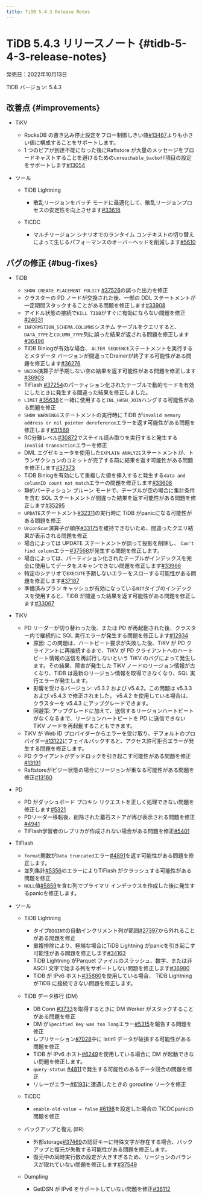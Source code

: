 ```yaml
---
title: TiDB 5.4.3 Release Notes
---
```


# TiDB 5.4.3 リリースノート {#tidb-5-4-3-release-notes}

発売日：2022年10月13日

TiDB バージョン: 5.4.3

## 改善点 {#improvements}

-   TiKV

    -   RocksDB の書き込み停止設定をフロー制御しきい値[<a href="https://github.com/tikv/tikv/issues/13467">#13467</a>](https://github.com/tikv/tikv/issues/13467)よりも小さい値に構成することをサポートします。
    -   1 つのピアが到達不能になった後にRaftstore が大量のメッセージをブロードキャストすることを避けるための`unreachable_backoff`項目の設定をサポートします[<a href="https://github.com/tikv/tikv/issues/13054">#13054</a>](https://github.com/tikv/tikv/issues/13054)

-   ツール

    -   TiDB Lightning

        -   散乱リージョンをバッチ モードに最適化して、散乱リージョンプロセスの安定性を向上させます[<a href="https://github.com/pingcap/tidb/issues/33618">#33618</a>](https://github.com/pingcap/tidb/issues/33618)

    -   TiCDC

        -   マルチリージョン シナリオでのランタイム コンテキストの切り替えによって生じるパフォーマンスのオーバーヘッドを削減します[<a href="https://github.com/pingcap/tiflow/issues/5610">#5610</a>](https://github.com/pingcap/tiflow/issues/5610)

## バグの修正 {#bug-fixes}

-   TiDB

    -   `SHOW CREATE PLACEMENT POLICY` [<a href="https://github.com/pingcap/tidb/issues/37526">#37526</a>](https://github.com/pingcap/tidb/issues/37526)の誤った出力を修正
    -   クラスターの PD ノードが交換された後、一部の DDL ステートメントが一定期間スタックすることがある問題を修正します[<a href="https://github.com/pingcap/tidb/issues/33908">#33908</a>](https://github.com/pingcap/tidb/issues/33908)
    -   アイドル状態の接続で`KILL TIDB`がすぐに有効にならない問題を修正[<a href="https://github.com/pingcap/tidb/issues/24031">#24031</a>](https://github.com/pingcap/tidb/issues/24031)
    -   `INFORMSTION_SCHEMA.COLUMNS`システム テーブルをクエリすると、 `DATA_TYPE`と`COLUMN_TYPE`列に誤った結果が返される問題を修正します[<a href="https://github.com/pingcap/tidb/issues/36496">#36496</a>](https://github.com/pingcap/tidb/issues/36496)
    -   TiDB Binlogが有効な場合、 `ALTER SEQUENCE`ステートメントを実行するとメタデータ バージョンが間違ってDrainerが終了する可能性がある問題を修正します[<a href="https://github.com/pingcap/tidb/issues/36276">#36276</a>](https://github.com/pingcap/tidb/issues/36276)
    -   `UNION`演算子が予期しない空の結果を返す可能性がある問題を修正します[<a href="https://github.com/pingcap/tidb/issues/36903">#36903</a>](https://github.com/pingcap/tidb/issues/36903)
    -   TiFlash [<a href="https://github.com/pingcap/tidb/issues/37254">#37254</a>](https://github.com/pingcap/tidb/issues/37254)のパーティション化されたテーブルで動的モードを有効にしたときに発生する間違った結果を修正しました。
    -   `LIMIT` [<a href="https://github.com/pingcap/tidb/issues/35638">#35638</a>](https://github.com/pingcap/tidb/issues/35638)と一緒に使用すると`INL_HASH_JOIN`ハングする可能性がある問題を修正
    -   `SHOW WARNINGS`ステートメントの実行時に TiDB が`invalid memory address or nil pointer dereference`エラーを返す可能性がある問題を修正します[<a href="https://github.com/pingcap/tidb/issues/31569">#31569</a>](https://github.com/pingcap/tidb/issues/31569)
    -   RC分離レベル[<a href="https://github.com/pingcap/tidb/issues/30872">#30872</a>](https://github.com/pingcap/tidb/issues/30872)でステイル読み取りを実行すると発生する`invalid transaction`エラーを修正
    -   DML エグゼキュータを使用した`EXPLAIN ANALYZE`ステートメントが、トランザクションのコミットが完了する前に結果を返す可能性がある問題を修正します[<a href="https://github.com/pingcap/tidb/issues/37373">#37373</a>](https://github.com/pingcap/tidb/issues/37373)
    -   TiDB Binlogを有効にして重複した値を挿入すると発生する`data and columnID count not match`エラーの問題を修正します[<a href="https://github.com/pingcap/tidb/issues/33608">#33608</a>](https://github.com/pingcap/tidb/issues/33608)
    -   静的パーティション プルーン モードで、テーブルが空の場合に集計条件を含む SQL ステートメントが間違った結果を返す可能性がある問題を修正します[<a href="https://github.com/pingcap/tidb/issues/35295">#35295</a>](https://github.com/pingcap/tidb/issues/35295)
    -   `UPDATE`ステートメント[<a href="https://github.com/pingcap/tidb/issues/32311">#32311</a>](https://github.com/pingcap/tidb/issues/32311)の実行時に TiDB がpanicになる可能性がある問題を修正
    -   `UnionScan`演算子が順序[<a href="https://github.com/pingcap/tidb/issues/33175">#33175</a>](https://github.com/pingcap/tidb/issues/33175)を維持できないため、間違ったクエリ結果が表示される問題を修正
    -   場合によっては UPDATE ステートメントが誤って投影を削除し、 `Can't find column`エラー[<a href="https://github.com/pingcap/tidb/issues/37568">#37568</a>](https://github.com/pingcap/tidb/issues/37568)が発生する問題を修正します。
    -   場合によっては、パーティション化されたテーブルがインデックスを完全に使用してデータをスキャンできない問題を修正します[<a href="https://github.com/pingcap/tidb/issues/33966">#33966</a>](https://github.com/pingcap/tidb/issues/33966)
    -   特定のシナリオで`EXECUTE`予期しないエラーをスローする可能性がある問題を修正します[<a href="https://github.com/pingcap/tidb/issues/37187">#37187</a>](https://github.com/pingcap/tidb/issues/37187)
    -   準備済みプラン キャッシュが有効になっている`BIT`タイプのインデックスを使用すると、TiDB が間違った結果を返す可能性がある問題を修正します[<a href="https://github.com/pingcap/tidb/issues/33067">#33067</a>](https://github.com/pingcap/tidb/issues/33067)

-   TiKV

    -   PD リーダーが切り替わった後、または PD が再起動された後、クラスター内で継続的に SQL 実行エラーが発生する問題を修正します[<a href="https://github.com/tikv/tikv/issues/12934">#12934</a>](https://github.com/tikv/tikv/issues/12934)
        -   原因: この問題は、ハートビート要求が失敗した後、TiKV が PD クライアントに再接続するまで、TiKV が PD クライアントへのハートビート情報の送信を再試行しないという TiKV のバグによって発生します。その結果、障害が発生した TiKV ノードのリージョン情報が古くなり、TiDB は最新のリージョン情報を取得できなくなり、SQL 実行エラーが発生します。
        -   影響を受けるバージョン: v5.3.2 および v5.4.2。この問題は v5.3.3 および v5.4.3 で修正されました。 v5.4.2 を使用している場合は、クラスターを v5.4.3 にアップグレードできます。
        -   回避策: アップグレードに加えて、送信するリージョンハートビートがなくなるまで、リージョンハートビートを PD に送信できない TiKV ノードを再起動することもできます。
    -   TiKV が Web ID プロバイダーからエラーを受け取り、デフォルトのプロバイダー[<a href="https://github.com/tikv/tikv/issues/13122">#13122</a>](https://github.com/tikv/tikv/issues/13122)にフェイルバックすると、アクセス許可拒否エラーが発生する問題を修正します。
    -   PD クライアントがデッドロックを引き起こす可能性がある問題を修正[<a href="https://github.com/tikv/tikv/issues/13191">#13191</a>](https://github.com/tikv/tikv/issues/13191)
    -   Raftstoreがビジー状態の場合にリージョンが重なる可能性がある問題を修正[<a href="https://github.com/tikv/tikv/issues/13160">#13160</a>](https://github.com/tikv/tikv/issues/13160)

-   PD

    -   PD がダッシュボード プロキシ リクエストを正しく処理できない問題を修正します[<a href="https://github.com/tikv/pd/issues/5321">#5321</a>](https://github.com/tikv/pd/issues/5321)
    -   PDリーダー移転後、削除された墓石ストアが再び表示される問題を修正[<a href="https://github.com/tikv/pd/issues/4941">#4941</a>](https://github.com/tikv/pd/issues/4941)
    -   TiFlash学習者のレプリカが作成されない場合がある問題を修正[<a href="https://github.com/tikv/pd/issues/5401">#5401</a>](https://github.com/tikv/pd/issues/5401)

-   TiFlash

    -   `format`関数が`Data truncated`エラー[<a href="https://github.com/pingcap/tiflash/issues/4891">#4891</a>](https://github.com/pingcap/tiflash/issues/4891)を返す可能性がある問題を修正します。
    -   並列集計[<a href="https://github.com/pingcap/tiflash/issues/5356">#5356</a>](https://github.com/pingcap/tiflash/issues/5356)のエラーによりTiFlash がクラッシュする可能性がある問題を修正
    -   `NULL`値[<a href="https://github.com/pingcap/tiflash/issues/5859">#5859</a>](https://github.com/pingcap/tiflash/issues/5859)を含む列でプライマリ インデックスを作成した後に発生するpanicを修正します。

-   ツール

    -   TiDB Lightning

        -   タイプ`BIGINT`の自動インクリメント列が範囲[<a href="https://github.com/pingcap/tidb/issues/27937">#27397</a>](https://github.com/pingcap/tidb/issues/27937)から外れることがある問題を修正
        -   重複排除により、極端な場合にTiDB Lightning がpanicを引き起こす可能性がある問題を修正します[<a href="https://github.com/pingcap/tidb/issues/34163">#34163</a>](https://github.com/pingcap/tidb/issues/34163)
        -   TiDB Lightning がParquet ファイルのスラッシュ、数字、または非 ASCII 文字で始まる列をサポートしない問題を修正します[<a href="https://github.com/pingcap/tidb/issues/36980">#36980</a>](https://github.com/pingcap/tidb/issues/36980)
        -   TiDB が IPv6 ホスト[<a href="https://github.com/pingcap/tidb/issues/35880">#35880</a>](https://github.com/pingcap/tidb/issues/35880)を使用している場合、 TiDB Lightning がTiDB に接続できない問題を修正します。

    -   TiDB データ移行 (DM)

        -   DB Conn [<a href="https://github.com/pingcap/tiflow/issues/3733">#3733</a>](https://github.com/pingcap/tiflow/issues/3733)を取得するときに DM Worker がスタックすることがある問題を修正
        -   DM が`Specified key was too long`エラー[<a href="https://github.com/pingcap/tiflow/issues/5315">#5315</a>](https://github.com/pingcap/tiflow/issues/5315)を報告する問題を修正
        -   レプリケーション[<a href="https://github.com/pingcap/tiflow/issues/7028">#7028</a>](https://github.com/pingcap/tiflow/issues/7028)中に latin1 データが破損する可能性がある問題を修正
        -   TiDB が IPv6 ホスト[<a href="https://github.com/pingcap/tiflow/issues/6249">#6249</a>](https://github.com/pingcap/tiflow/issues/6249)を使用している場合に DM が起動できない問題を修正します。
        -   `query-status` [<a href="https://github.com/pingcap/tiflow/issues/4811">#4811</a>](https://github.com/pingcap/tiflow/issues/4811)で発生する可能性のあるデータ競合の問題を修正
        -   リレーがエラー[<a href="https://github.com/pingcap/tiflow/issues/6193">#6193</a>](https://github.com/pingcap/tiflow/issues/6193)に遭遇したときの goroutine リークを修正

    -   TiCDC

        -   `enable-old-value = false` [<a href="https://github.com/pingcap/tiflow/issues/6198">#6198</a>](https://github.com/pingcap/tiflow/issues/6198)を設定した場合の TiCDCpanicの問題を修正

    -   バックアップと復元 (BR)

        -   外部storage[<a href="https://github.com/pingcap/tidb/issues/37469">#37469</a>](https://github.com/pingcap/tidb/issues/37469)の認証キーに特殊文字が存在する場合、バックアップと復元が失敗する可能性がある問題を修正します。
        -   復元中の同時実行数の設定が大きすぎるため、リージョンのバランスが取れていない問題を修正します[<a href="https://github.com/pingcap/tidb/issues/37549">#37549</a>](https://github.com/pingcap/tidb/issues/37549)

    -   Dumpling

        -   GetDSN が IPv6 をサポートしていない問題を修正[<a href="https://github.com/pingcap/tidb/issues/36112">#36112</a>](https://github.com/pingcap/tidb/issues/36112)
